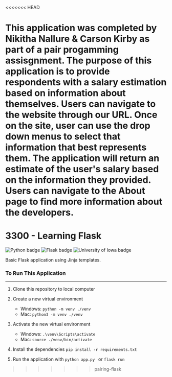 <<<<<<< HEAD

This application was completed by Nikitha Nallure & Carson Kirby as part of a pair progamming assisgnment. The purpose of this application is to provide respondents with a salary estimation based on information about themselves. Users can navigate to the website through our URL. Once on the site, user can use the drop down menus to select that information that best represents them. The application will return an estimate of the user's salary based on the information they provided. Users can navigate to the About page to find more information about the developers.  
=======
# 3300 - Learning Flask

![Python badge](https://img.shields.io/static/v1?message=python&logo=python&labelColor=5c5c5c&color=3776AB&logoColor=white&label=%20&style=for-the-badge) ![Flask badge](https://img.shields.io/static/v1?message=Flask&logo=Flask&labelColor=5c5c5c&color=000000&logoColor=white&label=%20&style=for-the-badge) ![University of Iowa badge](https://img.shields.io/static/v1?message=Hawks!!&labelColor=000000&color=FFCD00&label=Go&style=for-the-badge)

Basic Flask application using Jinja templates.

### To Run This Application

---

1. Clone this repository to local computer

2. Create a new virtual environment

   - Windows: `python -m venv ./venv`
   - Mac: `python3 -m venv ./venv`

3. Activate the new virtual environment

   - Windows: `.\venv\Scripts\activate`
   - Mac: `source ./venv/bin/activate`

4. Install the dependencies `pip install -r requirements.txt`

5. Run the application with
   `python app.py ` or `flask run`
>>>>>>> pairing-flask
